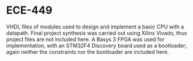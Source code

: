 # ECE-449

VHDL files of modules used to design and implement a basic CPU with a datapath.
Final project synthesis was carried out using Xilinx Vivado, thus project files
are not included here. A Basys 3 FPGA was used for implementation, with an
STM32F4 Discovery board used as a bootloader; again neither the constraints nor
the bootloader are included here.